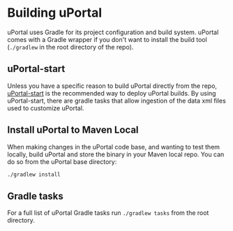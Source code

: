 # Building uPortal

uPortal uses Gradle for its project configuration and build system.  uPortal comes with a Gradle wrapper if you don't want to install the build tool (`./gradlew` in the root directory of the repo).

## uPortal-start

Unless you have a specific reason to build uPortal directly from the repo, [uPortal-start](https://github.com/uPortal-project/uPortal-start) is the recommended way to deploy uPortal builds.  By using uPortal-start, there are gradle tasks that allow ingestion of the data xml files used to customize uPortal.

## Install uPortal to Maven Local

When making changes in the uPortal code base, and wanting to test them locally, build uPortal and store the binary in your Maven local repo.  You can do so from the uPortal base directory:
```bash
./gradlew install
```

## Gradle tasks

For a full list of uPortal Gradle tasks run `./gradlew tasks` from the root directory.

